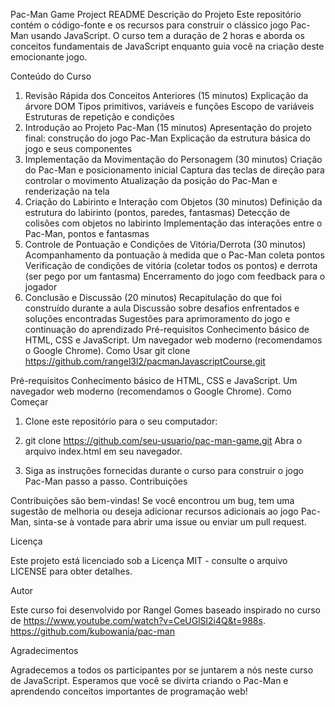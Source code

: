Pac-Man Game Project README
Descrição do Projeto
Este repositório contém o código-fonte e os recursos para construir o clássico jogo Pac-Man usando JavaScript. O curso tem a duração de 2 horas e aborda os conceitos fundamentais de JavaScript enquanto guia você na criação deste emocionante jogo.

Conteúdo do Curso
1. Revisão Rápida dos Conceitos Anteriores (15 minutos)
Explicação da árvore DOM
Tipos primitivos, variáveis e funções
Escopo de variáveis
Estruturas de repetição e condições
2. Introdução ao Projeto Pac-Man (15 minutos)
Apresentação do projeto final: construção do jogo Pac-Man
Explicação da estrutura básica do jogo e seus componentes
3. Implementação da Movimentação do Personagem (30 minutos)
Criação do Pac-Man e posicionamento inicial
Captura das teclas de direção para controlar o movimento
Atualização da posição do Pac-Man e renderização na tela
4. Criação do Labirinto e Interação com Objetos (30 minutos)
Definição da estrutura do labirinto (pontos, paredes, fantasmas)
Detecção de colisões com objetos no labirinto
Implementação das interações entre o Pac-Man, pontos e fantasmas
5. Controle de Pontuação e Condições de Vitória/Derrota (30 minutos)
Acompanhamento da pontuação à medida que o Pac-Man coleta pontos
Verificação de condições de vitória (coletar todos os pontos) e derrota (ser pego por um fantasma)
Encerramento do jogo com feedback para o jogador
6. Conclusão e Discussão (20 minutos)
Recapitulação do que foi construído durante a aula
Discussão sobre desafios enfrentados e soluções encontradas
Sugestões para aprimoramento do jogo e continuação do aprendizado
Pré-requisitos
Conhecimento básico de HTML, CSS e JavaScript.
Um navegador web moderno (recomendamos o Google Chrome).
Como Usar
git clone https://github.com/rangel3l2/pacmanJavascriptCourse.git

Pré-requisitos
Conhecimento básico de HTML, CSS e JavaScript.
Um navegador web moderno (recomendamos o Google Chrome).
Como Começar

1. Clone este repositório para o seu computador:


2. git clone https://github.com/seu-usuario/pac-man-game.git
Abra o arquivo index.html em seu navegador.

3. Siga as instruções fornecidas durante o curso para construir o jogo Pac-Man passo a passo.
Contribuições

Contribuições são bem-vindas! Se você encontrou um bug, tem uma sugestão de melhoria ou deseja adicionar recursos adicionais ao jogo Pac-Man, sinta-se à vontade para abrir uma issue ou enviar um pull request.

Licença

Este projeto está licenciado sob a Licença MIT - consulte o arquivo LICENSE para obter detalhes.

Autor

Este curso foi desenvolvido por Rangel Gomes baseado inspirado no curso de 
https://www.youtube.com/watch?v=CeUGlSl2i4Q&t=988s.
 https://github.com/kubowania/pac-man

Agradecimentos

Agradecemos a todos os participantes por se juntarem a nós neste curso de JavaScript. Esperamos que você se divirta criando o Pac-Man e aprendendo conceitos importantes de programação web!